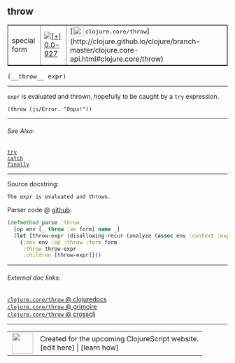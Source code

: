 ## throw



 <table border="1">
<tr>
<td>special form</td>
<td><a href="https://github.com/cljsinfo/cljs-api-docs/tree/0.0-927"><img valign="middle" alt="[+] 0.0-927" title="Added in 0.0-927" src="https://img.shields.io/badge/+-0.0--927-lightgrey.svg"></a> </td>
<td>
[<img height="24px" valign="middle" src="http://i.imgur.com/1GjPKvB.png"> <samp>clojure.core/throw</samp>](http://clojure.github.io/clojure/branch-master/clojure.core-api.html#clojure.core/throw)
</td>
</tr>
</table>


 <samp>
(__throw__ expr)<br>
</samp>

---

`expr` is evaluated and thrown, hopefully to be caught by a `try` expression.

`(throw (js/Error. "Oops!"))`



---


###### See Also:

[`try`](../special/try.md)<br>
[`catch`](../special/catch.md)<br>
[`finally`](../special/finally.md)<br>

---


Source docstring:

```
The expr is evaluated and thrown.
```


Parser code @ [github](https://github.com/clojure/clojurescript/blob/r3191/src/clj/cljs/analyzer.clj#L707-L712):

```clj
(defmethod parse 'throw
  [op env [_ throw :as form] name _]
  (let [throw-expr (disallowing-recur (analyze (assoc env :context :expr) throw))]
    {:env env :op :throw :form form
     :throw throw-expr
     :children [throw-expr]}))
```

<!--
Repo - tag - source tree - lines:

 <pre>
clojurescript @ r3191
└── src
    └── clj
        └── cljs
            └── <ins>[analyzer.clj:707-712](https://github.com/clojure/clojurescript/blob/r3191/src/clj/cljs/analyzer.clj#L707-L712)</ins>
</pre>

-->

---



###### External doc links:

[`clojure.core/throw` @ clojuredocs](http://clojuredocs.org/clojure.core/throw)<br>
[`clojure.core/throw` @ grimoire](http://conj.io/store/v1/org.clojure/clojure/1.7.0-beta3/clj/clojure.core/throw/)<br>
[`clojure.core/throw` @ crossclj](http://crossclj.info/fun/clojure.core/throw.html)<br>

---

 <table>
<tr><td>
<img valign="middle" align="right" width="48px" src="http://i.imgur.com/Hi20huC.png">
</td><td>
Created for the upcoming ClojureScript website.<br>
[edit here] | [learn how]
</td></tr></table>

[edit here]:https://github.com/cljsinfo/cljs-api-docs/blob/master/cljsdoc/special/throw.cljsdoc
[learn how]:https://github.com/cljsinfo/cljs-api-docs/wiki/cljsdoc-files

<!--

This information was too distracting to show to readers, but I'll leave it
commented here since it is helpful to:

- pretty-print the data used to generate this document
- and show how to retrieve that data



The API data for this symbol:

```clj
{:description "`expr` is evaluated and thrown, hopefully to be caught by a `try` expression.\n\n`(throw (js/Error. \"Oops!\"))`",
 :ns "special",
 :name "throw",
 :signature ["[expr]"],
 :history [["+" "0.0-927"]],
 :type "special form",
 :related ["special/try" "special/catch" "special/finally"],
 :full-name-encode "special/throw",
 :source {:code "(defmethod parse 'throw\n  [op env [_ throw :as form] name _]\n  (let [throw-expr (disallowing-recur (analyze (assoc env :context :expr) throw))]\n    {:env env :op :throw :form form\n     :throw throw-expr\n     :children [throw-expr]}))",
          :title "Parser code",
          :repo "clojurescript",
          :tag "r3191",
          :filename "src/clj/cljs/analyzer.clj",
          :lines [707 712]},
 :full-name "special/throw",
 :clj-symbol "clojure.core/throw",
 :docstring "The expr is evaluated and thrown."}

```

Retrieve the API data for this symbol:

```clj
;; from Clojure REPL
(require '[clojure.edn :as edn])
(-> (slurp "https://raw.githubusercontent.com/cljsinfo/cljs-api-docs/catalog/cljs-api.edn")
    (edn/read-string)
    (get-in [:symbols "special/throw"]))
```

-->
